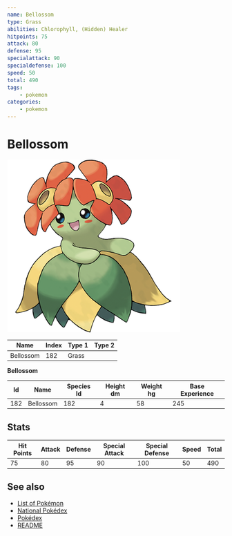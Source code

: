 ```yaml
---
name: Bellossom
type: Grass
abilities: Chlorophyll, (Hidden) Healer
hitpoints: 75
attack: 80
defense: 95
specialattack: 90
specialdefense: 100
speed: 50
total: 490
tags:
    - pokemon
categories:
    - pokemon
---
```


# Bellossom


![Bellossom](images/182.png)

| **Name** | **Index** | **Type 1** | **Type 2** |
|----|----|----|----|
| Bellossom | 182 | Grass  |  |

**Bellossom** 




| **Id** | **Name** | **Species Id** | **Height dm** | **Weight hg** | **Base Experience** |
|--------|----------|----------------|------------|------------|---------------------|
| 182 | Bellossom | 182 | 4 | 58 | 245 |



## Stats

| **Hit Points** | **Attack** | **Defense** | **Special Attack** | **Special Defense** | **Speed** | **Total** |
|----------------|------------|-------------|--------------------|---------------------|-----------|-----------|
| 75 | 80 | 95 | 90 | 100 | 50 | 490 |

## See also

- [List of Pokémon](../pokemon.md)
- [National Pokédex](../national_pokedex.md)
- [Pokédex](../pokedex.md)
- [README](../README.md)
